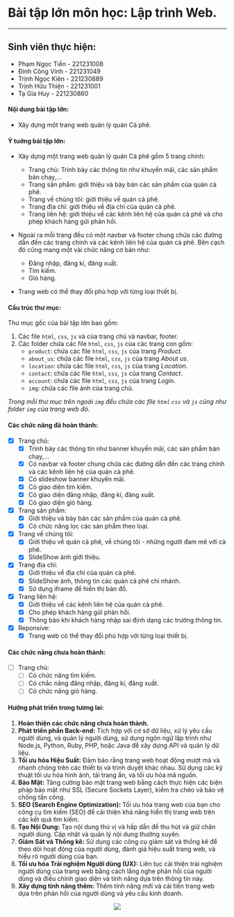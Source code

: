 # Bài tập lớn môn học: Lập trình Web.
***
## Sinh viên thực hiện:
- Phạm Ngọc Tiền - 221231008
- Đinh Công Vinh - 221231049
- Trịnh Ngọc Kiên - 221230889
- Trịnh Hữu Thiện - 221231001
- Tạ Gia Huy - 221230860

#### Nội dung bài tập lớn:
- Xây dựng một trang web quản lý quán Cà phê.


#### Ý tuởng bài tập lớn:
- Xây dựng một trang web quản lý quán Cà phê gồm 5 trang chính:
    - Trang chủ: Trình bày các thông tin như khuyến mãi, các sản phẩm bán chạy,...
    - Trang sản phẩm: giới thiệu và bày bán các sản phẩm của quán cà phê.
    - Trang về chúng tôi: giới thiệu về quán cà phê.
    - Trang địa chỉ: giới thiệu về địa chỉ của quán cà phê.
    - Trang liên hệ: giới thiệu về các kênh liên hệ của quán cà phê và cho phép khách hàng gửi phản hồi.
- Ngoài ra mỗi trang đều có một navbar và footer chung chứa các đường dẫn đến các trang chính và các kênh liên hệ của quán cà phê. Bên cạch đó cũng mang một vài chức năng cơ bản như:
    - Đăng nhập, đăng kí, đăng xuất.
    - Tìm kiếm.
    - Giỏ hàng.

- Trang web có thể thay đổi phù hợp với từng loại thiết bị.
#### Cấu trúc thư mục:

Thư mục gốc của bài tập lớn bao gồm:
1. Các file `html`, `css`, `js` và của trang chủ và navbar, footer.
2. Các folder chứa các file `html`, `css`, `js` của các trang con gồm:
    - `product`: chứa các file `html`, `css`, `js` của trang *Product*.
    - `about_us`: chứa các file `html`, `css`, `js` của trang *About us*.
    - `location`: chứa các file `html`, `css`, `js` của trang *Location*.
    - `contact`: chứa các file `html`, `css`, `js` của trang *Contact*.
    - `account`: chứa các file `html`, `css`, `js` của trang *Login*.
    - `img`: chứa các file ảnh của trang chủ.

*Trong mỗi thư mục trên ngoài `img` đều chứa các file `html` `css` và `js` cũng như folder `img` của trang web đó.*

#### Các chức năng đã hoàn thành:
- [x] Trang chủ:
    - [x] Trình bày các thông tin như banner khuyến mãi, các sản phẩm bán chạy,...
    - [x] Có navbar và footer chung chứa các đường dẫn đến các trang chính và các kênh liên hệ của quán cà phê.
    - [x] Có slideshow banner khuyến mãi.
    - [x] Có giao diện tìm kiếm.
    - [x] Có giao diện đăng nhập, đăng kí, đăng xuất.
    - [x] Có giao diện giỏ hàng.
- [x] Trang sản phẩm:
    - [x] Giới thiệu và bày bán các sản phẩm của quán cà phê.
    - [x] Có chức năng lọc các sản phẩm theo loại.
- [x] Trang về chúng tôi:
    - [x] Giới thiệu về quán cà phê, về chúng tôi - những người đam mê với cà phê.
    - [x] SlideShow ảnh giới thiệu.
- [x] Trang địa chỉ:
    - [x] Giới thiệu về địa chỉ của quán cà phê.
    - [x] SlideShow ảnh, thông tin các quán cà phê chi nhánh.
    - [x] Sử dụng iframe để hiển thị bản đồ.
- [x] Trang liên hệ:
    - [x] Giới thiệu về các kênh liên hệ của quán cà phê.
    - [x] Cho phép khách hàng gửi phản hồi.
    - [x] Thông báo khi khách hàng nhập sai định dạng các trường thông tin.
- [x] Reponsive:
    - [x] Trang web có thể thay đổi phù hợp với từng loại thiết bị.

#### Các chức năng chưa hoàn thành:
- [ ] Trang chủ:
    - [ ] Có chức năng tìm kiếm.
    - [ ] Có chắc năng đăng nhập, đăng kí, đăng xuất.
    - [ ] Có chức năng giỏ hàng.

#### Hướng phát triển trong tương lai:
1. **Hoàn thiện các chức năng chưa hoàn thành.**
2. **Phát triển phần Back-end:** Tích hợp với cơ sở dữ liệu, xử lý yêu cầu người dùng, và quản lý người dùng, sử dụng ngôn ngữ lập trình như Node.js, Python, Ruby, PHP, hoặc Java để xây dựng API và quản lý dữ liệu.
3. **Tối ưu hóa Hiệu Suất:** Đảm bảo rằng trang web hoạt động mượt mà và nhanh chóng trên các thiết bị và trình duyệt khác nhau. Sử dụng các kỹ thuật tối ưu hóa hình ảnh, tải trang ẩn, và tối ưu hóa mã nguồn.
4. **Bảo Mật:** Tăng cường bảo mật trang web bằng cách thực hiện các biện pháp bảo mật như SSL (Secure Sockets Layer), kiểm tra chéo và bảo vệ chống tấn công.
5. **SEO (Search Engine Optimization):** Tối ưu hóa trang web của bạn cho công cụ tìm kiếm (SEO) để cải thiện khả năng hiển thị trang web trên các kết quả tìm kiếm.
6. **Tạo Nội Dung:** Tạo nội dung thú vị và hấp dẫn để thu hút và giữ chân người dùng. Cập nhật và quản lý nội dung thường xuyên.
7. **Giám Sát và Thống kê:** Sử dụng các công cụ giám sát và thống kê để theo dõi hoạt động của người dùng, đánh giá hiệu suất trang web, và hiểu rõ người dùng của bạn.
8. **Tối ưu hóa Trải nghiệm Người dùng (UX):** Liên tục cải thiện trải nghiệm người dùng của trang web bằng cách lắng nghe phản hồi của người dùng và điều chỉnh giao diện và tính năng dựa trên thông tin này.
9. **Xây dựng tính năng thêm:** Thêm tính năng mới và cải tiến trang web dựa trên phản hồi của người dùng và yêu cầu kinh doanh.


<p align ="center">
    <img src="https://i.imgur.com/eGCO39W.gif">
</p>
